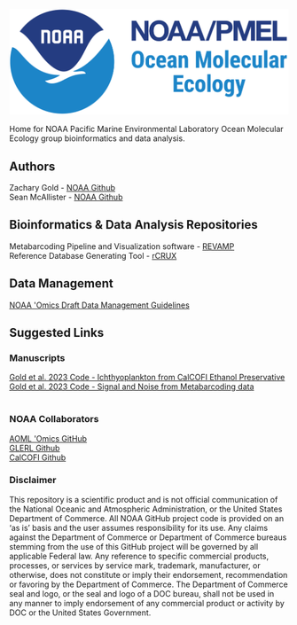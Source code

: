 
![NOAA PMEL Ocean Molecular Ecology Group ](NOAA-Lockup-PMEL-OME_horz.png)

Home for NOAA Pacific Marine Environmental Laboratory Ocean Molecular Ecology group bioinformatics and data analysis. <br>

## Authors
Zachary Gold - [NOAA Github](https://github.com/marinednadude/) <br>
Sean McAllister - [NOAA Github](https://github.com/McAllister-NOAA/) <br>

## Bioinformatics & Data Analysis Repositories
Metabarcoding Pipeline and Visualization software - [REVAMP](https://github.com/McAllister-NOAA/REVAMP) <br>
Reference Database Generating Tool - [rCRUX](https://github.com/CalCOFI/rCRUX) <br>

## Data Management
[NOAA 'Omics Draft Data Management Guidelines](https://github.com/aomlomics/omics-data-management) <br>

## Suggested Links

### Manuscripts
[Gold et al. 2023 Code - Ichthyoplankton from CalCOFI Ethanol Preservative](https://github.com/CalCOFI/CalCOFI_eDNA) <br>
[Gold et al. 2023 Code - Signal and Noise from Metabarcoding data](https://github.com/zjgold/Metabarcodings_Signal_from_Noise) <br>
<br>

### NOAA Collaborators
[AOML 'Omics GitHub](https://github.com/aomlomics/) <br>
[GLERL Github](https://github.com/NOAA-GLERL) <br>
[CalCOFI Github](https://github.com/CalCOFI/) <br>

### Disclaimer
This repository is a scientific product and is not official communication of the National Oceanic and
Atmospheric Administration, or the United States Department of Commerce. All NOAA GitHub project
code is provided on an ‘as is’ basis and the user assumes responsibility for its use. Any claims against the
Department of Commerce or Department of Commerce bureaus stemming from the use of this GitHub
project will be governed by all applicable Federal law. Any reference to specific commercial products,
processes, or services by service mark, trademark, manufacturer, or otherwise, does not constitute or
imply their endorsement, recommendation or favoring by the Department of Commerce. The Department
of Commerce seal and logo, or the seal and logo of a DOC bureau, shall not be used in any manner to
imply endorsement of any commercial product or activity by DOC or the United States Government.

